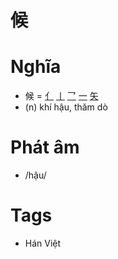 # 候

# Nghĩa
* 候 = [亻](亻.md) [丨](丨.md) [乛](乛.md) [一](一.md) [矢](矢.md)
* (n) khí hậu, thăm dò

# Phát âm
* /hậu/

# Tags
* Hán Việt

<script>window.HANZI_FIELD='候';</script>
